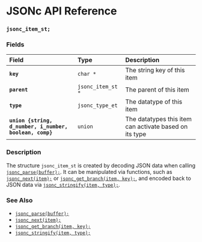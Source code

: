 # JSONc API Reference

### `jsonc_item_st;`

### Fields

| Field | Type | Description |
| :--- | :--- | :--- |
|**`key`**|`char *`| The string key of this item |
|**`parent`**|`jsonc_item_st *`| The parent of this item |
|**`type`**|`jsonc_type_et`| The datatype of this item |
|**`union {string, d_number, i_number, boolean, comp}`**|`union`| The datatypes this item can activate based on its type |

### Description

The structure `jsonc_item_st` is created by decoding JSON data when calling [`jsonc_parse(buffer);`](jsonc_parse.md). It can be manipulated via functions, such as [`jsonc_next(item);`](jsonc_next.md) or [`jsonc_get_branch(item, key);`](jsonc_get_branch.md), and encoded back to JSON data via [`jsonc_stringify(item, type);`](jsonc_stringify.md).

### See Also

* [`jsonc_parse(buffer);`](jsonc_parse.md)
* [`jsonc_next(item);`](jsonc_next.md)
* [`jsonc_get_branch(item, key);`](jsonc_get_branch.md)
* [`jsonc_stringify(item, type);`](jsonc_stringify.md)
